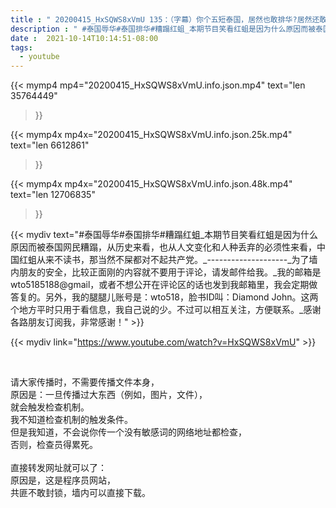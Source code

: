 ```yaml
---
title : " 20200415_HxSQWS8xVmU 135：（字幕）你个五短泰国，居然也敢排华?居然还敢辱华?居然敢把我红蛆糟蹋得无缸自容?居心何在?墙理何在? "
description : " #泰国辱华#泰国排华#糟蹋红蛆_本期节目笑看红蛆是因为什么原因而被泰国网民糟蹋，从历史来看，也从人文变化和人种丢弃的必须性来看，中国红蛆从来不读书，那当然不屎都对不起共产党。_--------------------_为了墙内朋友的安全，比较正面刚的内容就不要用于评论，请发邮件给我。_我的邮箱是wto5185188@gmail，或者不想公开在评论区的话也发到我邮箱里，我会定期做答复的。另外，我的腿腿儿账号是：wto518，脸书ID叫：Diamond John。这两个地方平时只用于看信息，我自己说的少。不过可以相互关注，方便联系。_感谢各路朋友订阅我，非常感谢！ "
date :  2021-10-14T10:14:51-08:00
tags:
  - youtube
---
```


{{< mymp4 mp4="20200415_HxSQWS8xVmU.info.json.mp4" 
text="len 35764449"
>}}

{{< mymp4x  mp4x="20200415_HxSQWS8xVmU.info.json.25k.mp4"
text="len 6612861"
>}}

{{< mymp4x  mp4x="20200415_HxSQWS8xVmU.info.json.48k.mp4"
text="len 12706835"
>}}


{{< mydiv text="#泰国辱华#泰国排华#糟蹋红蛆_本期节目笑看红蛆是因为什么原因而被泰国网民糟蹋，从历史来看，也从人文变化和人种丢弃的必须性来看，中国红蛆从来不读书，那当然不屎都对不起共产党。_--------------------_为了墙内朋友的安全，比较正面刚的内容就不要用于评论，请发邮件给我。_我的邮箱是wto5185188@gmail，或者不想公开在评论区的话也发到我邮箱里，我会定期做答复的。另外，我的腿腿儿账号是：wto518，脸书ID叫：Diamond John。这两个地方平时只用于看信息，我自己说的少。不过可以相互关注，方便联系。_感谢各路朋友订阅我，非常感谢！" >}}
<br>

{{< mydiv link="https://www.youtube.com/watch?v=HxSQWS8xVmU" >}}


<br>

请大家传播时，不需要传播文件本身，<br>
原因是：一旦传播过大东西（例如，图片，文件），<br>
就会触发检查机制。<br>
我不知道检查机制的触发条件。<br>
但是我知道，不会说你传一个没有敏感词的网络地址都检查，<br>
否则，检查员得累死。<br><br>
直接转发网址就可以了：<br>
原因是，这是程序员网站，<br>
共匪不敢封锁，墙内可以直接下载。


